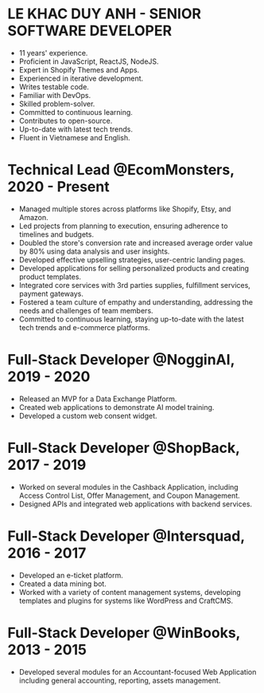 # LE KHAC DUY ANH - SENIOR SOFTWARE DEVELOPER
- 11 years' experience.
- Proficient in JavaScript, ReactJS, NodeJS.
- Expert in Shopify Themes and Apps.
- Experienced in iterative development.
- Writes testable code.
- Familiar with DevOps.
- Skilled problem-solver.
- Committed to continuous learning.
- Contributes to open-source.
- Up-to-date with latest tech trends.
- Fluent in Vietnamese and English.

# Technical Lead @EcomMonsters, 2020 - Present
- Managed multiple stores across platforms like Shopify, Etsy, and Amazon.
- Led projects from planning to execution, ensuring adherence to timelines and budgets.
- Doubled the store's conversion rate and increased average order value by 80% using data analysis and user insights.
- Developed effective upselling strategies, user-centric landing pages.
- Developed applications for selling personalized products and creating product templates.
- Integrated core services with 3rd parties supplies, fulfillment services, payment gateways.
- Fostered a team culture of empathy and understanding, addressing the needs and challenges of team members.
- Committed to continuous learning, staying up-to-date with the latest tech trends and e-commerce platforms.

# Full-Stack Developer @NogginAI, 2019 - 2020
- Released an MVP for a Data Exchange Platform.
- Created web applications to demonstrate AI model training.
- Developed a custom web consent widget.

# Full-Stack Developer @ShopBack, 2017 - 2019
- Worked on several modules in the Cashback Application, including Access Control List, Offer Management, and Coupon Management.
- Designed APIs and integrated web applications with backend services.

# Full-Stack Developer @Intersquad, 2016 - 2017
- Developed an e-ticket platform.
- Created a data mining bot.
- Worked with a variety of content management systems, developing templates and plugins for systems like WordPress and CraftCMS.

# Full-Stack Developer @WinBooks, 2013 - 2015
- Developed several modules for an Accountant-focused Web Application including general accounting, reporting, assets management.


